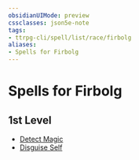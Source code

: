 ```yaml
---
obsidianUIMode: preview
cssclasses: json5e-note
tags:
- ttrpg-cli/spell/list/race/firbolg
aliases:
- Spells for Firbolg
---
```

# Spells for Firbolg

## 1st Level

- [Detect Magic](Інструменти%20ДМ/CLI/spells/detect-magic-xphb.md "XPHB") 
- [Disguise Self](Інструменти%20ДМ/CLI/spells/disguise-self-xphb.md "XPHB")